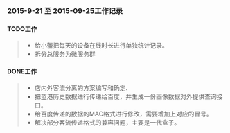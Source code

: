 ### 2015-9-21 至 2015-09-25工作记录

#### TODO工作

> * 给小蕾把每天的设备在线时长进行单独统计记录。
> * 拆分总服务为微服务群

#### DONE工作

> * 店内外客流分离的方案编写和确定.
> * 把蓝港历史数据进行传递给百度，并生成一份画像数据对外提供查询接口。
> * 给百度传递的数据的MAC格式进行修改，需要增加上对应的冒号。
> * 解决部分客流传递格式的兼容问题，主要是一代盒子。